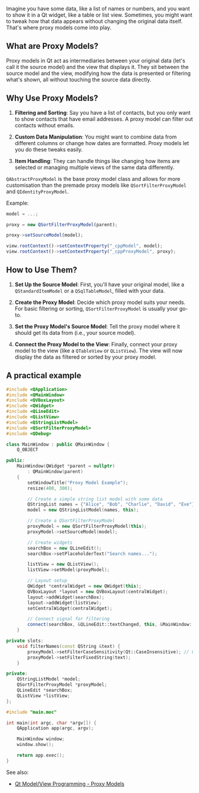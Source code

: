Imagine you have some data, like a list of names or numbers, and you want to show it in a Qt widget, like a table or list view. Sometimes, you might want to tweak how that data appears without changing the original data itself. That's where proxy models come into play.

## What are Proxy Models?

Proxy models in Qt act as intermediaries between your original data (let's call it the source model) and the view that displays it. They sit between the source model and the view, modifying how the data is presented or filtering what's shown, all without touching the source data directly.

## Why Use Proxy Models?

1. **Filtering and Sorting**: Say you have a list of contacts, but you only want to show contacts that have email addresses. A proxy model can filter out contacts without emails.
    
2. **Custom Data Manipulation**: You might want to combine data from different columns or change how dates are formatted. Proxy models let you do these tweaks easily.
    
3. **Item Handling**: They can handle things like changing how items are selected or managing multiple views of the same data differently.

`QAbstractProxyModel` is the base proxy model class and allows for more customisation than the premade proxy models like `QSortFilterProxyModel` and `QIdentityProxyModel`.

Example:
```qml
model = ...;

proxy = new QSortFilterProxyModel(parent);

proxy->setSourceModel(model);

view.rootContext()->setContextProperty("_cppModel", model);
view.rootContext()->setContextProperty("_cppProxyModel", proxy);
```

## How to Use Them?

1. **Set Up the Source Model**: First, you'll have your original model, like a `QStandardItemModel` or a `QSqlTableModel`, filled with your data.
    
2. **Create the Proxy Model**: Decide which proxy model suits your needs. For basic filtering or sorting, `QSortFilterProxyModel` is usually your go-to.
    
3. **Set the Proxy Model's Source Model**: Tell the proxy model where it should get its data from (i.e., your source model).
    
4. **Connect the Proxy Model to the View**: Finally, connect your proxy model to the view (like a `QTableView` or `QListView`). The view will now display the data as filtered or sorted by your proxy model.
## A practical example

```cpp
#include <QApplication>
#include <QMainWindow>
#include <QVBoxLayout>
#include <QWidget>
#include <QLineEdit>
#include <QListView>
#include <QStringListModel>
#include <QSortFilterProxyModel>
#include <QDebug>

class MainWindow : public QMainWindow {
    Q_OBJECT

public:
    MainWindow(QWidget *parent = nullptr)
        : QMainWindow(parent)
    {
        setWindowTitle("Proxy Model Example");
        resize(400, 300);

        // Create a simple string list model with some data
        QStringList names = {"Alice", "Bob", "Charlie", "David", "Eve"};
        model = new QStringListModel(names, this);

        // Create a QSortFilterProxyModel
        proxyModel = new QSortFilterProxyModel(this);
        proxyModel->setSourceModel(model);

        // Create widgets
        searchBox = new QLineEdit();
        searchBox->setPlaceholderText("Search names...");

        listView = new QListView();
        listView->setModel(proxyModel);

        // Layout setup
        QWidget *centralWidget = new QWidget(this);
        QVBoxLayout *layout = new QVBoxLayout(centralWidget);
        layout->addWidget(searchBox);
        layout->addWidget(listView);
        setCentralWidget(centralWidget);

        // Connect signal for filtering
        connect(searchBox, &QLineEdit::textChanged, this, &MainWindow::filterNames);
    }

private slots:
    void filterNames(const QString &text) {
        proxyModel->setFilterCaseSensitivity(Qt::CaseInsensitive); // Case insensitive filter
        proxyModel->setFilterFixedString(text);
    }

private:
    QStringListModel *model;
    QSortFilterProxyModel *proxyModel;
    QLineEdit *searchBox;
    QListView *listView;
};

#include "main.moc"

int main(int argc, char *argv[]) {
    QApplication app(argc, argv);

    MainWindow window;
    window.show();

    return app.exec();
}
```


See also:
- [Qt Model/View Programming - Proxy Models](https://doc.qt.io/qt-6/model-view-programming.html#proxy-models)
